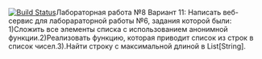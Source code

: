 [![Build Status](https://travis-ci.com/JuniorForever/Laba8.svg?branch=master)](https://travis-ci.com/JuniorForever/Laba8)Лабораторная работа №8 Вариант 11: Написать веб-сервис для лаборараторной работы №6, задания которой были: 1)Сложить все элементы списка с использованием анонимной функции.2)Реализовать функцию, которая приводит список из строк в список чисел.3).Найти строку с максимальной длиной в List[String]. 
